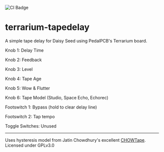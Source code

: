 ![CI Badge](https://github.com/michaeldonovan/terrarium-tapedelay/actions/workflows/build.yml/badge.svg)

# terrarium-tapedelay

A simple tape delay for Daisy Seed using PedalPCB's Terrarium board.

Knob 1: Delay Time

Knob 2: Feedback

Knob 3: Level

Knob 4: Tape Age

Knob 5: Wow & Flutter

Knob 6: Tape Model (Studio, Space Echo, Echorec)

Footswitch 1: Bypass (hold to clear delay line)

Footswitch 2: Tap tempo 

Toggle Switches: Unused


---


Uses hysteresis model from Jatin Chowdhury's excellent [CHOWTape](https://github.com/jatinchowdhury18/AnalogTapeModel). Licensed under GPLv3.0 
